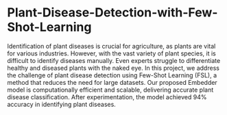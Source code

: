 # Plant-Disease-Detection-with-Few-Shot-Learning
Identification of plant diseases is crucial for agriculture, as plants are vital for various industries. However, with the vast variety of plant species, it is difficult to identify diseases manually. Even experts struggle to differentiate healthy and diseased plants with the naked eye.
In this project, we address the challenge of plant disease detection using Few-Shot Learning (FSL), a method that reduces the need for large datasets. Our proposed Embedder model is computationally efficient and scalable, delivering accurate plant disease classification. After experimentation, the model achieved 94% accuracy in identifying plant diseases.
